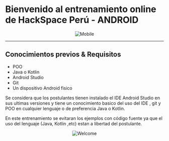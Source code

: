 # Bienvenido al entrenamiento online de HackSpace Perú - ANDROID
<div align="center">

![Mobile](http://hanshavin.github.io/HackSpace-Developers/img/logo.png)

</div>

---

## Conocimientos previos & Requisitos
- POO
- Java o Kotlin
- Android Studio
- Git
- Un dispositivo Android fisico

Se considera que los postulantes tienen instalado el IDE Android Studio en sus ultimas versiones y tiene un conocimiento basico del uso del IDE , git y POO en cualquier lenguaje o de preferencia Java o Kotlin.

En este entrenamiento se evitaran los ejemplos con código fuente ya que el uso del lenguaje (Java, Kotlin ,etc) estan a libertad del postulante.

<div align="center">

![Welcome](http://thedroidlawyer.com/wp-content/uploads/2014/12/happy.gif)

</div>
